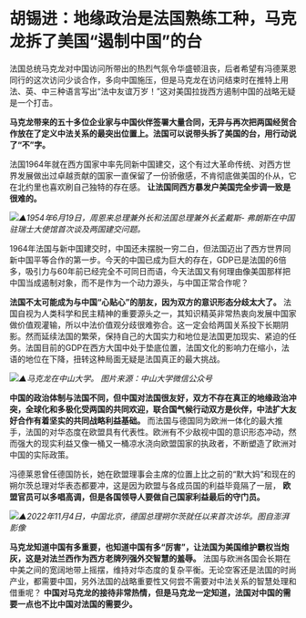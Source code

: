 # 胡锡进：地缘政治是法国熟练工种，马克龙拆了美国“遏制中国”的台

法国总统马克龙对中国访问所带出的热烈气氛令华盛顿沮丧，后者希望有冯德莱恩同行的这次访问少谈合作，多向中国施压，但是马克龙在访问结束时在推特上用法、英、中三种语言写出“法中友谊万岁！”这对美国拉拢西方遏制中国的战略无疑是一个打击。

**马克龙带来的五十多位企业家与中国伙伴签署大量合同，无异与再次把两国经贸合作放在了定义中法关系的最突出位置上。法国可以说带头拆了美国的台，用行动说了“不”字。**

法国1964年就在西方国家中率先同新中国建交，这个有过大革命传统、对西方世界发展做出过卓越贡献的国家一直保留了一份骄傲感，不肯彻底做美国的仆从，它在北约里也喜欢刷自己独特的存在感。
**让法国同西方暴发户美国完全步调一致是很难的。**

![](https://inews.gtimg.com/newsapp_bt/0/15773508253/1000)_▲1954年6月19日，周恩来总理兼外长和法国总理兼外长孟戴斯-
弗朗斯在中国驻瑞士大使馆首次谈及两国建交问题。_

1964年法国与新中国建交时，中国还未摆脱一穷二白，但法国迈出了西方世界同新中国平等合作的第一步。今天的中国已成为巨大的存在，GDP已是法国的6倍多，吸引力与60年前已经完全不可同日而语，今天法国又有何理由像美国那样把中国当成遏制对象，而不是作为一个动力源头，与中国正常合作呢？

**法国不太可能成为与中国“心贴心”的朋友，因为双方的意识形态分歧太大了。**
法国自视为人类科学和民主精神的重要源头之一，其知识精英非常热衷向发展中国家做价值观灌输，所以中法价值观分歧很难弥合。这一定会给两国关系投下长期阴影。然而延续法国的繁荣，保持自己的大国实力和地位是法国更加现实、紧迫的任务。法国目前的GDP在西方大国中处于垫底位置，法国文化的影响力在缩小，法语的地位在下降，扭转这种局面无疑是法国真正的最大挑战。

![](https://inews.gtimg.com/newsapp_bt/0/15773320521/1000)_▲马克龙在中山大学。
图片来源：中山大学微信公众号_

**中国的政治体制与法国不同，但中国对法国很友好，双方不存在真正的地缘政治冲突，全球化和多极化受两国的共同欢迎，联合国气候行动双方是伙伴，中法扩大友好合作有着坚实的共同战略利益基础。**
而法国与德国同为欧洲一体化的最大推手，法国的对华态度在欧盟具有代表性。欧洲有不少敌视中国的意识形态冲动，然而强大的现实利益又像一桶又一桶凉水浇向欧盟国家的执政者，不断塑造了欧洲对中国的实际政策。

冯德莱恩曾任德国防长，她在欧盟理事会主席的位置上比之前的“默大妈”和现在的朔尔茨总理对华表态都要冲，这是因为欧盟与各成员国的利益毕竟隔了一层，
**欧盟官员可以多唱高调，但是各国领导人要做自己国家利益最后的守门员。**

![](https://inews.gtimg.com/newsapp_bt/0/15773508259/1000)_▲2022年11月4日，中国北京，德国总理朔尔茨就任以来首次访华。图自澎湃影像_

**马克龙知道中国有多重要，也知道中国有多“厉害”，让法国为美国维护霸权当炮灰，这是对法兰西作为西方老牌列强外交智慧的羞辱。**
法国与欧洲各国会长期在中美之间的宽阔地带上摇摆，维持对华态度的复杂平衡。无论空客还是法国的时尚产业，都需要中国，另外法国的战略重要性又何尝不需要对中法关系的智慧处理和借重呢？
**中国对马克龙的接待非常热情，但是马克龙一定知道，法国对中国的需要一点也不比中国对法国的需要少。**

